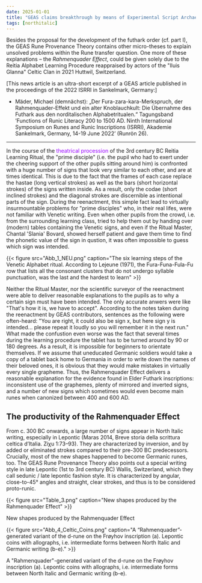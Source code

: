 ```yaml
---
date: 2025-01-01
title: "GEAS claims breakthrough by means of Experimental Script Archaeology, Part II: The emergence of 'runic' sign forms through the Rahmenquader Effect"
tags: [northitalic]
---
```

Besides the proposal for the development of the futhark order (cf. part I), the GEAS Rune Provenance Theory contains other micro-theses to explain unsolved problems within the Rune transfer question. One more of these explanations – the *Rahmenquader Effect*, could be given solely due to the Reitia Alphabet Learning Procedure reappraised by actors of the "Iluis Glanna" Celtic Clan in 2021 Huttwil, Switzerland.

[This news article is an ultra-short excerpt of a GEAS article published in the proceedings of the 2022 ISRRI in Sankelmark, Germany:]

* Mäder, Michael (demnächst): „Der Fura-zara-kara-Merkspruch, der Rahmenquader-Effekt und ein alter Knoblauchkult: Die Übernahme des Futhark aus den norditalischen Alphabetritualen.“ Tagungsband ’Functions of Runic Literacy 200 to 1500 AD. Ninth International Symposium on Runes and Runic Inscriptions (ISRRI), Akademie Sankelmark, Germany, 14-19 June 2022’ (Runrön 26).

---

In the course of the <font color="#9900FF"> theatrical procession </font> of the 3rd century BC Reitia Learning Ritual, the "prime disciple" (i.e. the pupil who had to exert under the cheering support of the other pupils sitting around him) is confronted with a huge number of signs that look very similar to each other, and are at times identical. This is due to the fact that the frames of each case replace the hastae (long vertical strokes) as well as the bars (short horizontal strokes) of the signs written inside. As a result, only the codae (short inclined strokes) and the diagonal strokes are discernible as intentional parts of the sign. During the reenactment, this simple fact lead to virtually insurmountable problems for "prime disciples" who, in their real lifes, were not familiar with Venetic writing. Even when other pupils from the crowd, i.e. from the surrounding learning class, tried to help them out by handing over (modern) tables containing the Venetic signs, and even if the Ritual Master, Chantal 'Slania' Bovard, showed herself patient and gave them time to find the phonetic value of the sign in qustion, it was often impossible to guess which sign was intended. 

{{< figure src="Abb_1_NEU.png" caption="The six learning steps of the Venetic Alphabet ritual. According to Lejeune (1971), the Fura-Funa-Fula-Fu row that lists all the consonant clusters that do not undergo syllable punctuation, was the last and the hardest to learn" >}}

Neither the Ritual Master, nor the scientific surveyor of the reenactment were able to deliver reasonable explanations to the pupils as to why a certain sign must have been intended. The only accurate anwers were like "That's how it is, we have to accept". According to the notes taken during the reenactment by GEAS contributors, sentences as the following were often-heard: "You are right, it could also be sign x, but here sign y is intended... please repeat it loudly so you will remember it in the next run." What made the confustion even worse was the fact that several times during the learning procedure the tablet has to be turned around by 90 or 180 degrees. As a result, it is impossible for beginners to orientate themselves. If we assume that uneducated Germanic soldiers would take a copy of a tablet back home to Germania in order to write down the names of their beloved ones, it is obvious that they would make mistakes in virtually every single grapheme. Thus, the Rahmenquader Effect delivers a reasonable explanation for the evidence found in Elder Futhark inscriptions: inconsistent use of the graphemes, plenty of mirrored and inverted signs, and a number of new signs which sometimes would even become main runes when canonized between 400 and 600 AD.


## The productivity of the Rahmenquader Effect

From c. 300 BC onwards, a large number of signs appear in North Italic writing, especially in Lepontic (Maras 2014, Breve storia della scrittura celtica d’Italia. Ziχu 1:73–93). They are characterized by inversion, and by added or eliminated strokes compared to their pre-300 BC predecessors. Crucially, most of the new shapes happened to become Germanic runes, too. The GEAS Rune Provenance Theory also points out a special writing style in late Lepontic (1st to 3rd century BC) Wallis, Switzerland, which they call sedunic / late lepontic fashion style. It is characterized by angular, close-to-45° angles and straight, clear strokes, and thus is to be considered proto-runic.

{{< figure src="Table_3.png" caption="New shapes produced by the Rahmenquader Effect" >}}

New shapes produced by the Rahmenquader Effect


{{< figure src="Abb_4_Celtic_Coins.png" caption="A “Rahmenquader”-generated variant of the d-rune on the Frøyhov inscription (a). Lepontic coins with allographs, i.e. intermediate forms between North Italic and Germanic writing (b-e)." >}}

A "Rahmenquader"-generated variant of the d-rune on the Frøyhov inscription (a). Lepontic coins with allographs, i.e. intermediate forms between North Italic and Germanic writing (b-e).






